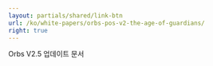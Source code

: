 ```yaml
---
layout: partials/shared/link-btn
url: /ko/white-papers/orbs-pos-v2-the-age-of-guardians/
right: true
---
```


Orbs V2.5 업데이트 문서
